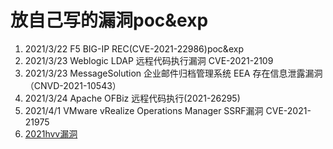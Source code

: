# 放自己写的漏洞poc&exp
1. 2021/3/22 F5 BIG-IP REC(CVE-2021-22986)poc&exp
2. 2021/3/23 Weblogic LDAP 远程代码执行漏洞 CVE-2021-2109
3. 2021/3/23 MessageSolution 企业邮件归档管理系统 EEA 存在信息泄露漏洞（CNVD-2021-10543） 
4. 2021/3/24 Apache OFBiz  远程代码执行(2021-26295) 
5. 2021/4/1  VMware vRealize Operations Manager SSRF漏洞 CVE-2021-21975
6. [2021hvv漏洞](2021hvv漏洞/README.md)
